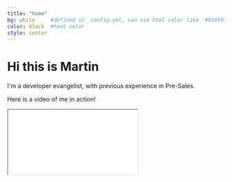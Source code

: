 ```yaml
---
title: "home"
bg: white     #defined in _config.yml, can use html color like '#010101'
color: black  #text color
style: center
---
```


# Hi this is Martin

I'm a developer evangelist, with previous experience in Pre-Sales.

Here is a video of me in action!

<div class="icontain">
  <iframe src="//www.youtube.com/embed/B5xKkX5qHwE" allowfullscreen></iframe>
</div>
